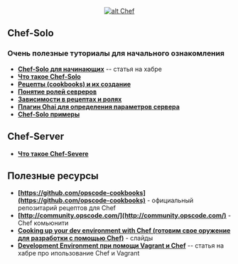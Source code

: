 <p align="center">
  <a href="http://opscode.com" target="_blank">
    <img  style="max-width:100%;"
          alt="alt Chef"
          src="https://raw.github.com/uran1980/web-dev-blog/master/Chef/images/chef-2.png" />
  </a>
</p>


## Chef-Solo
### Очень полезные туториалы для начального ознакомления
* **[Chef-Solo для начинающих](http://habrahabr.ru/sandbox/52663/)** -- статья на хабре
* **[Что такое Chef-Solo](http://leopard.in.ua/2013/01/03/chef-solo-getting-started-part-1/)**
* **[Рецепты (cookbooks) и их создание](http://leopard.in.ua/2013/01/04/chef-solo-getting-started-part-2/)**
* **[Понятие ролей севреров](http://leopard.in.ua/2013/01/06/chef-solo-getting-started-part-3/)**
* **[Зависимости в рецептах и ролях](http://leopard.in.ua/2013/01/11/chef-solo-getting-started-part-4/)**
* **[Плагин Ohai для определения параметров сервера](http://leopard.in.ua/2013/01/25/chef-solo-getting-started-part-5/)**
* **[Chef-Solo примеры](https://github.com/le0pard/chef-solo-example)**


## Chef-Server
* **[Что такое Chef-Severe](http://leopard.in.ua/2013/02/16/chef-server-getting-started-part-1/)**


## Полезные ресурсы
* **[https://github.com/opscode-cookbooks](https://github.com/opscode-cookbooks)** - официальный репозитарий рецептов для Chef
* **[http://community.opscode.com/](http://community.opscode.com/)** - Chef комьюнити
* **[Cooking up your dev environment with Chef (готовим свое оружение для разработки с помощью Chef)](http://www.slideshare.net/astead/cooking-up-your-dev-environment-with-chef)** - слайды
* **[Development Environment при помощи Vagrant и Chef](http://habrahabr.ru/post/178797/)** -- статья на хабре про ипользование Chef и Vagrant

